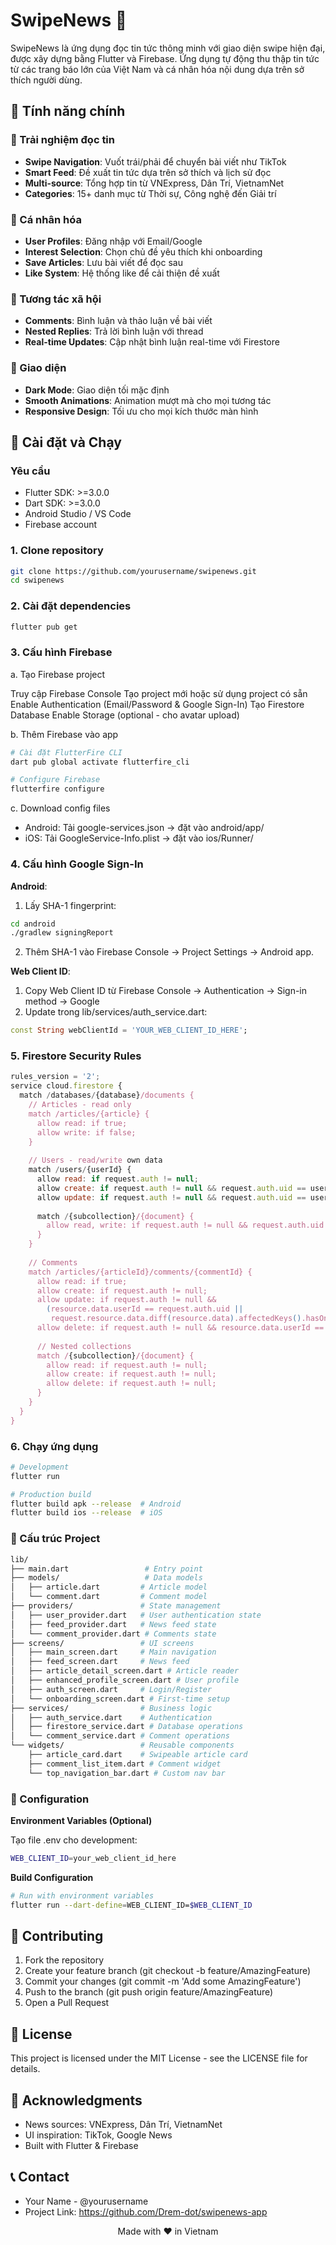 # SwipeNews 📰

SwipeNews là ứng dụng đọc tin tức thông minh với giao diện swipe hiện đại, được xây dựng bằng Flutter và Firebase. Ứng dụng tự động thu thập tin tức từ các trang báo lớn của Việt Nam và cá nhân hóa nội dung dựa trên sở thích người dùng.

## 📱 Tính năng chính

### 🎯 Trải nghiệm đọc tin

- **Swipe Navigation**: Vuốt trái/phải để chuyển bài viết như TikTok
- **Smart Feed**: Đề xuất tin tức dựa trên sở thích và lịch sử đọc
- **Multi-source**: Tổng hợp tin từ VNExpress, Dân Trí, VietnamNet
- **Categories**: 15+ danh mục từ Thời sự, Công nghệ đến Giải trí

### 👤 Cá nhân hóa

- **User Profiles**: Đăng nhập với Email/Google
- **Interest Selection**: Chọn chủ đề yêu thích khi onboarding
- **Save Articles**: Lưu bài viết để đọc sau
- **Like System**: Hệ thống like để cải thiện đề xuất

### 💬 Tương tác xã hội

- **Comments**: Bình luận và thảo luận về bài viết
- **Nested Replies**: Trả lời bình luận với thread
- **Real-time Updates**: Cập nhật bình luận real-time với Firestore

### 🎨 Giao diện

- **Dark Mode**: Giao diện tối mặc định
- **Smooth Animations**: Animation mượt mà cho mọi tương tác
- **Responsive Design**: Tối ưu cho mọi kích thước màn hình

## 🚀 Cài đặt và Chạy

### Yêu cầu

- Flutter SDK: >=3.0.0
- Dart SDK: >=3.0.0
- Android Studio / VS Code
- Firebase account

### 1. Clone repository

```bash
git clone https://github.com/yourusername/swipenews.git
cd swipenews
```

### 2. Cài đặt dependencies

```bash
flutter pub get
```

### 3. Cấu hình Firebase

a. Tạo Firebase project

Truy cập Firebase Console
Tạo project mới hoặc sử dụng project có sẵn
Enable Authentication (Email/Password & Google Sign-In)
Tạo Firestore Database
Enable Storage (optional - cho avatar upload)

b. Thêm Firebase vào app

```bash
# Cài đặt FlutterFire CLI
dart pub global activate flutterfire_cli

# Configure Firebase
flutterfire configure
```

c. Download config files

- Android: Tải google-services.json → đặt vào android/app/
- iOS: Tải GoogleService-Info.plist → đặt vào ios/Runner/

### 4. Cấu hình Google Sign-In

**Android**:

1. Lấy SHA-1 fingerprint:

```bash
cd android
./gradlew signingReport
```

2. Thêm SHA-1 vào Firebase Console → Project Settings → Android app.

**Web Client ID**:

1. Copy Web Client ID từ Firebase Console → Authentication → Sign-in method → Google
2. Update trong lib/services/auth_service.dart:

```dart
const String webClientId = 'YOUR_WEB_CLIENT_ID_HERE';
```

### 5. Firestore Security Rules

```javascript
rules_version = '2';
service cloud.firestore {
  match /databases/{database}/documents {
    // Articles - read only
    match /articles/{article} {
      allow read: if true;
      allow write: if false;
    }
    
    // Users - read/write own data
    match /users/{userId} {
      allow read: if request.auth != null;
      allow create: if request.auth != null && request.auth.uid == userId;
      allow update: if request.auth != null && request.auth.uid == userId;
      
      match /{subcollection}/{document} {
        allow read, write: if request.auth != null && request.auth.uid == userId;
      }
    }
    
    // Comments
    match /articles/{articleId}/comments/{commentId} {
      allow read: if true;
      allow create: if request.auth != null;
      allow update: if request.auth != null && 
        (resource.data.userId == request.auth.uid || 
         request.resource.data.diff(resource.data).affectedKeys().hasOnly(['likeCount', 'replyCount']));
      allow delete: if request.auth != null && resource.data.userId == request.auth.uid;
      
      // Nested collections
      match /{subcollection}/{document} {
        allow read: if request.auth != null;
        allow create: if request.auth != null;
        allow delete: if request.auth != null;
      }
    }
  }
}
```

### 6. Chạy ứng dụng

```bash
# Development
flutter run

# Production build
flutter build apk --release  # Android
flutter build ios --release  # iOS
```

### 📁 Cấu trúc Project

```bash
lib/
├── main.dart                 # Entry point
├── models/                   # Data models
│   ├── article.dart         # Article model
│   └── comment.dart         # Comment model
├── providers/               # State management
│   ├── user_provider.dart   # User authentication state
│   ├── feed_provider.dart   # News feed state
│   └── comment_provider.dart # Comments state
├── screens/                 # UI screens
│   ├── main_screen.dart     # Main navigation
│   ├── feed_screen.dart     # News feed
│   ├── article_detail_screen.dart # Article reader
│   ├── enhanced_profile_screen.dart # User profile
│   ├── auth_screen.dart     # Login/Register
│   └── onboarding_screen.dart # First-time setup
├── services/                # Business logic
│   ├── auth_service.dart    # Authentication
│   ├── firestore_service.dart # Database operations
│   └── comment_service.dart # Comment operations
└── widgets/                 # Reusable components
    ├── article_card.dart    # Swipeable article card
    ├── comment_list_item.dart # Comment widget
    └── top_navigation_bar.dart # Custom nav bar

```

### 🔧 Configuration

**Environment Variables (Optional)**

Tạo file .env cho development:

```bash
WEB_CLIENT_ID=your_web_client_id_here
```

**Build Configuration**

```bash
# Run with environment variables
flutter run --dart-define=WEB_CLIENT_ID=$WEB_CLIENT_ID
```

## 🤝 Contributing

1. Fork the repository
2. Create your feature branch (git checkout -b feature/AmazingFeature)
3. Commit your changes (git commit -m 'Add some AmazingFeature')
4. Push to the branch (git push origin feature/AmazingFeature)
5. Open a Pull Request

## 📄 License

This project is licensed under the MIT License - see the LICENSE file for details.

## 🙏 Acknowledgments

- News sources: VNExpress, Dân Trí, VietnamNet
- UI inspiration: TikTok, Google News
- Built with Flutter & Firebase

## 📞 Contact

- Your Name - @yourusername
- Project Link: https://github.com/Drem-dot/swipenews-app

<p align="center">Made with ❤️ in Vietnam</p>

